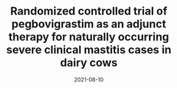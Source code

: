 ---
title: "Randomized controlled trial of pegbovigrastim as an adjunct therapy for naturally occurring severe clinical mastitis cases in dairy cows"
authors:
- J. Denis-Robichaud
- M. Christophe
- J.-P. Roy
- S. Buczinski
- M. Rousseau
- M. Villettaz Robichaud
- J. Dubuc

date: "2021-08-10"

publication: "JDS Communication"

links:
    article: https://doi.org/10.3168/jdsc.2021-0137 
    
tags:
  - dairy cattle 
  - infectious diseases
  
---